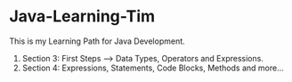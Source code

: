 # Java-Learning-Tim

This is my Learning Path for Java Development.

1. Section 3: First Steps --> Data Types, Operators and Expressions.
2. Section 4: Expressions, Statements, Code Blocks, Methods and more...
